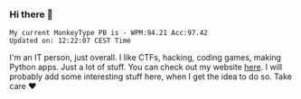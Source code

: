 ### Hi there 👋
<!-- PB START -->
```
My current MonkeyType PB is - WPM:94.21 Acc:97.42
Updated on: 12:22:07 CEST Time
```
<!-- PB END -->
I'm an IT person, just overall. I like CTFs, hacking, coding games, making Python apps. Just a lot of stuff.
You can check out my website [here](https://skill3472.github.io/).
I will probably add some interesting stuff here, when I get the idea to do so. Take care ❤️
